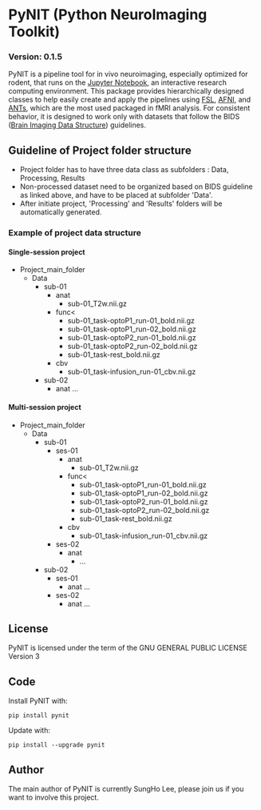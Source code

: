 # PyNIT (Python NeuroImaging Toolkit)
### Version: 0.1.5

PyNIT is a pipeline tool for in vivo neuroimaging, especially optimized for rodent, that runs on the [Jupyter Notebook](http://jupyter-notebook.readthedocs.io/en/stable/), an interactive research computing environment. This package provides hierarchically designed classes to help easily create and apply the pipelines using [FSL](https://fsl.fmrib.ox.ac.uk), [AFNI](https://afni.nimh.nih.gov), and [ANTs](http://stnava.github.io/ANTs/), which are the most used packaged in fMRI analysis. For consistent behavior, it is designed to work only with datasets that follow the BIDS ([Brain Imaging Data Structure](http://bids.neuroimaging.io)) guidelines.

## Guideline of Project folder structure

- Project folder has to have three data class as subfolders : Data, Processing, Results
- Non-processed dataset need to be organized based on BIDS guideline as linked above, and have to be placed at subfolder 'Data'.
- After initiate project, 'Processing' and 'Results' folders will be automatically generated.

### Example of project data structure
#### Single-session project
- Project_main_folder
    - Data
        - sub-01
            - anat
                - sub-01_T2w.nii.gz
            - func<
                - sub-01_task-optoP1_run-01_bold.nii.gz
                - sub-01_task-optoP1_run-02_bold.nii.gz
                - sub-01_task-optoP2_run-01_bold.nii.gz
                - sub-01_task-optoP2_run-02_bold.nii.gz
                - sub-01_task-rest_bold.nii.gz
            - cbv
                - sub-01_task-infusion_run-01_cbv.nii.gz
        - sub-02
            - anat
                ...

#### Multi-session project
- Project_main_folder
    - Data</il>
        - sub-01
            - ses-01
                - anat
                    - sub-01_T2w.nii.gz
                - func<
                    - sub-01_task-optoP1_run-01_bold.nii.gz
                    - sub-01_task-optoP1_run-02_bold.nii.gz
                    - sub-01_task-optoP2_run-01_bold.nii.gz
                    - sub-01_task-optoP2_run-02_bold.nii.gz
                    - sub-01_task-rest_bold.nii.gz
                - cbv
                    - sub-01_task-infusion_run-01_cbv.nii.gz
            - ses-02
                - anat
                    - ...
        - sub-02
            - ses-01
                - anat
                    ...
            - ses-02
                - anat
                    ...

## License
PyNIT is licensed under the term of the GNU GENERAL PUBLIC LICENSE Version 3

## Code
Install PyNIT with:
```
pip install pynit
```

Update with:
```
pip install --upgrade pynit
```

## Author
The main author of PyNIT is currently SungHo Lee, please join us if you want to involve this project.
